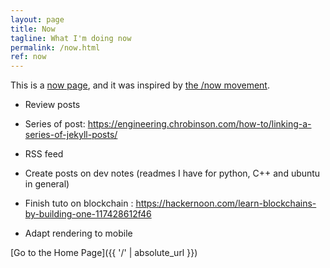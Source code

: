 ```yaml
---
layout: page
title: Now
tagline: What I'm doing now
permalink: /now.html
ref: now
---
```


This is a [now page](https://nownownow.com/about), and it was inspired by [the /now movement](https://sivers.org/nowff).

* Review posts

* Series of post: https://engineering.chrobinson.com/how-to/linking-a-series-of-jekyll-posts/

* RSS feed

* Create posts on dev notes (readmes I have for python, C++ and ubuntu in general)

* Finish tuto on blockchain : https://hackernoon.com/learn-blockchains-by-building-one-117428612f46

* Adapt rendering to mobile

[Go to the Home Page]({{ '/' | absolute_url }})
